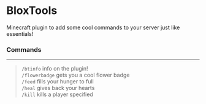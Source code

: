 # BloxTools
Minecraft plugin to add some cool commands to your server just like essentials!

  ### Commands

  ----------------------------------------------------------------------------------------

  > `/btinfo` info on the plugin! <br />
  > `/flowerbadge` gets you a cool flower badge <br />
  > `/feed` fills your hunger to full <br />
  > `/heal` gives back your hearts <br />
  > `/kill` kills a player specified